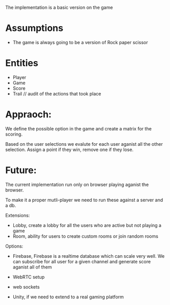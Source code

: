 The implementation is a basic version on the game

# Assumptions
- The game is always going to be a version of Rock paper scissor

# Entities
- Player
- Game 
- Score
- Trail // audit of the actions that took place

# Appraoch:

We define the possible option in the game and create a matrix for the scoring.

Based on the user selections we evalute for each user aganist all the other selection.
Assign a point if they win, remove one if they lose.

# Future:

The current implementation run only on browser playing aganist the browser.

To make it a proper mutli-player we need to run these against a server and a db.

Extensions:
- Lobby, create a lobby for all the users who are active but not playing a game
- Room, ability for users to create custom rooms or join random rooms

Options:
- Firebase, Firebase is a realtime database which can scale very well.
  We can subscribe for all user for a given channel and generate score aganist all of them

- WebRTC setup

- web sockets

- Unity, if we need to extend to a real gaming platform 